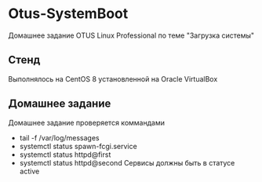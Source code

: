 # Otus-SystemBoot
Домашнее задание OTUS Linux Professional по теме "Загрузка системы"

## Стенд
Выполнялось на CentOS 8 установленной на Oracle VirtualBox


## Домашнее задание
Домашнее задание проверяется коммандами
* tail -f /var/log/messages
* systemctl status spawn-fcgi.service
* systemctl status httpd@first
* systemctl status httpd@second
Сервисы должны быть в статусе active
